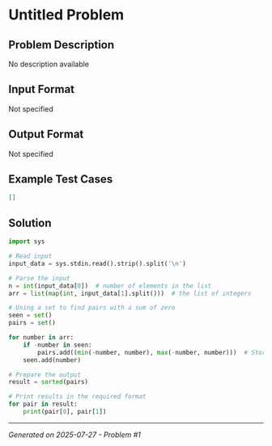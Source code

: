# Untitled Problem

## Problem Description
No description available

## Input Format
Not specified

## Output Format
Not specified

## Example Test Cases
```json
[]
```

## Solution
```python
import sys

# Read input
input_data = sys.stdin.read().strip().split('\n')

# Parse the input
n = int(input_data[0])  # number of elements in the list
arr = list(map(int, input_data[1].split()))  # the list of integers

# Using a set to find pairs with a sum of zero
seen = set()
pairs = set()

for number in arr:
    if -number in seen:
        pairs.add((min(-number, number), max(-number, number)))  # Store pairs in a normalized way
    seen.add(number)

# Prepare the output
result = sorted(pairs)

# Print results in the required format
for pair in result:
    print(pair[0], pair[1])
```

---
*Generated on 2025-07-27 - Problem #1*